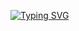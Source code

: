  [![Typing SVG](https://readme-typing-svg.herokuapp.com?color=%2336BCF7&lines=This+is+my+first+Phyton-game)](https://git.io/typing-svg)

